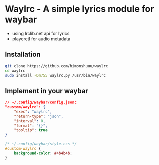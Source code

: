 # Waylrc - A simple lyrics module for waybar

- using lrclib.net api for lyrics
- playerctl for audio metadata


## Installation

```bash
git clone https://github.com/himonshuuu/waylrc
cd waylrc
sudo install -Dm755 waylrc.py /usr/bin/waylrc
```

## Implement in your waybar
```json
// ~/.config/waybar/config.jsonc
"custom/waylrc": {
    "exec": "waylrc",
    "return-type": "json",
    "interval": 0,
    "format": "{}",
    "tooltip": true
}
```
```css
/* ~/.config/waybar/style.css */
#custom-waylrc {
    background-color: #4b4b4b;
}
```